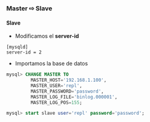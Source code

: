 ### Master ⇨ Slave

#### Slave

* Modificamos el **server-id**

```
[mysqld]
server-id = 2
```
* Importamos la base de datos

```sql
mysql> CHANGE MASTER TO
         MASTER_HOST='192.168.1.100',
         MASTER_USER='repl',
         MASTER_PASSWORD='password',
         MASTER_LOG_FILE='binlog.000001',
         MASTER_LOG_POS=155;

mysql> start slave user='repl' password='password';
```
